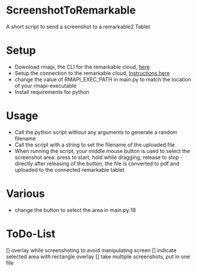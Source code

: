 # ScreenshotToRemarkable
A short script to send a screenshot to a remarkable2 Tablet

# Setup
- Download rmapi, the CLI for the remarkable cloud, [here](https://github.com/juruen/rmapi)
- Setup the connection to the remarkable cloud, [Instructions here](https://github.com/juruen/rmapi/blob/master/docs/tutorial-print-macosx.md)
- change the value of RMAPI_EXEC_PATH in main.py to match the location of your rmapi-executable
- Install requirements for python

# Usage
- Call the python script without any arguments to generate a random filename
- Call the script with a string to set the filename of the uploaded file
- When running the script, your middle mouse button is used to select the screenshot area: press to start, hold while dragging, release to stop - directly after releasing of the button, the file is converted to pdf and uploaded to the connected remarkable tablet

# Various
- change the button to select the area in main.py:18

# ToDo-List
[] overlay while screenshoting to avoid manipulating screen
[] indicate selected area with rectangle overlay
[] take multiple screenshots, put in one file


